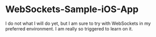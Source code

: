 # WebSockets-Sample-iOS-App
I do not what I will do yet, but I am sure to try with WebSockets in my preferred environment. I am really so triggered to learn on it.
